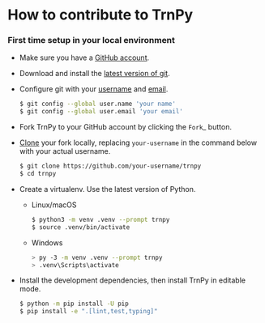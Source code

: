 # How to contribute to TrnPy

### First time setup in your local environment

-   Make sure you have a [GitHub account][].
-   Download and install the [latest version of git][].
-   Configure git with your [username][] and [email][].

    ```sh
    $ git config --global user.name 'your name'
    $ git config --global user.email 'your email'
    ```

-   Fork TrnPy to your GitHub account by clicking the `Fork`_ button.
-   [Clone][] your fork locally, replacing ``your-username`` in the command below with
    your actual username.

    ```sh
    $ git clone https://github.com/your-username/trnpy
    $ cd trnpy
    ```

-   Create a virtualenv. Use the latest version of Python.

    - Linux/macOS

      ```sh
      $ python3 -m venv .venv --prompt trnpy
      $ source .venv/bin/activate
      ```

    - Windows

      ```sh
      > py -3 -m venv .venv --prompt trnpy
      > .venv\Scripts\activate
      ```

-   Install the development dependencies, then install TrnPy in editable mode.

    ```sh
    $ python -m pip install -U pip
    $ pip install -e ".[lint,test,typing]"
    ```

[Github account]: https://github.com/join
[latest version of git]: https://git-scm.com/downloads
[username]: https://docs.github.com/en/github/using-git/setting-your-username-in-git
[email]: https://docs.github.com/en/github/setting-up-and-managing-your-github-user-account/setting-your-commit-email-address
[Fork]: https://github.com/isentropic-dev/trnpy/fork
[Clone]: https://docs.github.com/en/github/getting-started-with-github/fork-a-repo#step-2-create-a-local-clone-of-your-fork
